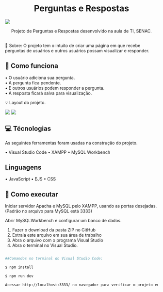 <h1 align="center">Perguntas e Respostas</h1>

<img src="https://i.ibb.co/bLL7w2T/banner-qea-1.png">

<p align="center">Projeto de Perguntas e Respostas desenvolvido na aula de TI, SENAC.</p>

<br>
🔸 Sobre:
O projeto tem o intuito de criar uma página em que recebe perguntas de usuários e outros usuários possam visualizar e responder.

## 🔹 Como funciona

• O usuário adiciona sua pergunta.
<br>
• A pergunta fica pendente.
<br>
• E outros usuários podem responder a pergunta.
<br>
• A resposta ficará salva para visualização.


💡 Layout do projeto.


<img src="https://i.ibb.co/sbZq98h/1.png"> 

<img src="https://i.ibb.co/kDGXGnd/2.png"> 



## 💻 Técnologias
As seguintes ferramentas foram usadas na construção do projeto.

• Visual Studio Code
• XAMPP
• MySQL Workbench

## Linguagens

• JavaScript
• EJS
• CSS

## 🔎 Como executar

Iniciar servidor Apacha e MySQL pelo XAMPP, usando as portas desejadas. (Padrão no arquivo para MySQL está 3333)

Abrir MySQLWorkbench e configurar um banco de dados.

1. Fazer o download da pasta ZIP no GitHub 
2. Extraia este arquivo em sua área de trabalho
3. Abra o arquivo com o programa Visual Studio
4. Abra o terminal no Visual Studio.

```bash

##Comandos no terminal do Visual Studio Code:

$ npm install

$ npm run dev

Acessar http://localhost:3333/ no navegador para verificar o projeto em servidor local.

```




